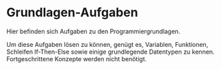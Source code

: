 # Grundlagen-Aufgaben

Hier befinden sich Aufgaben zu den Programmiergrundlagen.

Um diese Aufgaben lösen zu können, genügt es, Variablen, Funktionen, Schleifen
If-Then-Else sowie einige grundlegende Datentypen zu kennen. Fortgeschrittene
Konzepte werden nicht benötigt.
